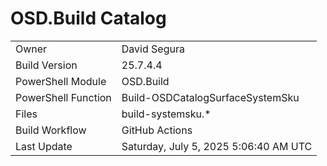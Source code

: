 ﻿# OSD.Build Catalog

| | |
|-|-|
| Owner | David Segura |
| Build Version | 25.7.4.4 |
| PowerShell Module | OSD.Build |
| PowerShell Function | Build-OSDCatalogSurfaceSystemSku |
| Files | build-systemsku.* |
| Build Workflow | GitHub Actions |
| Last Update | Saturday, July 5, 2025 5:06:40 AM UTC |
